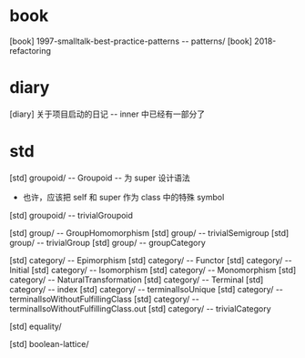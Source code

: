 # book

[book] 1997-smalltalk-best-practice-patterns -- patterns/
[book] 2018-refactoring

# diary

[diary] 关于项目启动的日记 -- inner 中已经有一部分了

# std

[std] groupoid/ -- Groupoid -- 为 super 设计语法

- 也许，应该把 self 和 super 作为 class 中的特殊 symbol

[std] groupoid/ -- trivialGroupoid

[std] group/ -- GroupHomomorphism
[std] group/ -- trivialSemigroup
[std] group/ -- trivialGroup
[std] group/ -- groupCategory

[std] category/ -- Epimorphism
[std] category/ -- Functor
[std] category/ -- Initial
[std] category/ -- Isomorphism
[std] category/ -- Monomorphism
[std] category/ -- NaturalTransformation
[std] category/ -- Terminal
[std] category/ -- index
[std] category/ -- terminalIsoUnique
[std] category/ -- terminalIsoWithoutFulfillingClass
[std] category/ -- terminalIsoWithoutFulfillingClass.out
[std] category/ -- trivialCategory

[std] equality/

[std] boolean-lattice/
